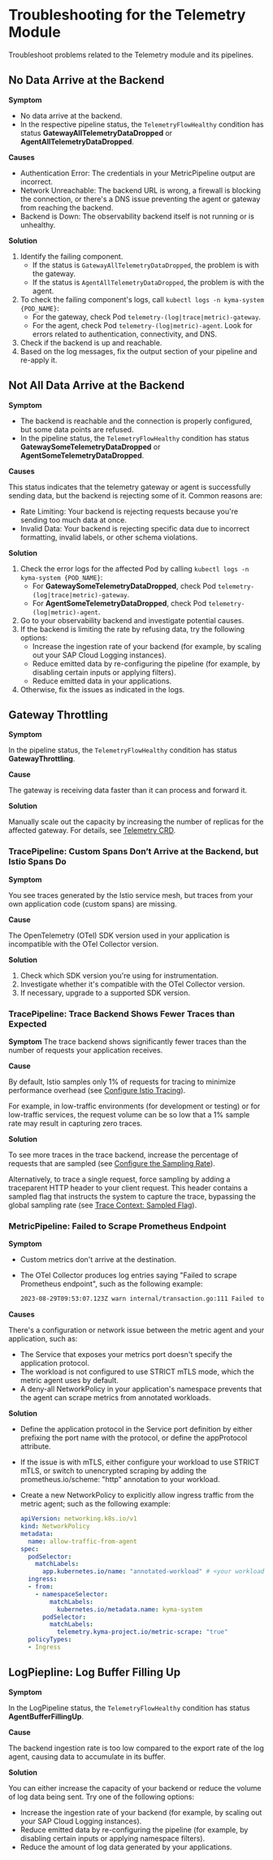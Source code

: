 # Troubleshooting for the Telemetry Module

Troubleshoot problems related to the Telemetry module and its pipelines.

## No Data Arrive at the Backend

**Symptom**

- No data arrive at the backend.
- In the respective pipeline status, the `TelemetryFlowHealthy` condition has status **GatewayAllTelemetryDataDropped** or **AgentAllTelemetryDataDropped**.

**Causes**

- Authentication Error: The credentials in your MetricPipeline output are incorrect.
- Network Unreachable: The backend URL is wrong, a firewall is blocking the connection, or there's a DNS issue preventing the agent or gateway from reaching the backend.
- Backend is Down: The observability backend itself is not running or is unhealthy.

**Solution**

1. Identify the failing component.
   - If the status is `GatewayAllTelemetryDataDropped`, the problem is with the gateway.
   - If the status is `AgentAllTelemetryDataDropped`, the problem is with the agent.
2. To check the failing component's logs, call `kubectl logs -n kyma-system {POD_NAME}`:
   - For the gateway, check Pod `telemetry-(log|trace|metric)-gateway`.
   - For the agent, check Pod `telemetry-(log|metric)-agent`.
   Look for errors related to authentication, connectivity, and DNS.
3. Check if the backend is up and reachable.
4. Based on the log messages, fix the output section of your pipeline and re-apply it.

## Not All Data Arrive at the Backend

**Symptom**

- The backend is reachable and the connection is properly configured, but some data points are refused.
- In the pipeline status, the `TelemetryFlowHealthy` condition has status **GatewaySomeTelemetryDataDropped** or **AgentSomeTelemetryDataDropped**.

**Causes**

This status indicates that the telemetry gateway or agent is successfully sending data, but the backend is rejecting some of it. Common reasons are:

- Rate Limiting: Your backend is rejecting requests because you're sending too much data at once.
- Invalid Data: Your backend is rejecting specific data due to incorrect formatting, invalid labels, or other schema violations.

**Solution**

1. Check the error logs for the affected Pod by calling `kubectl logs -n kyma-system {POD_NAME}`:
   - For **GatewaySomeTelemetryDataDropped**, check Pod `telemetry-(log|trace|metric)-gateway`.
   - For **AgentSomeTelemetryDataDropped**, check Pod `telemetry-(log|metric)-agent`.
2. Go to your observability backend and investigate potential causes.
3. If the backend is limiting the rate by refusing data, try the following options:
   - Increase the ingestion rate of your backend (for example, by scaling out your SAP Cloud Logging instances).
   - Reduce emitted data by re-configuring the pipeline (for example, by disabling certain inputs or applying filters).
   - Reduce emitted data in your applications.
4. Otherwise, fix the issues as indicated in the logs.

## Gateway Throttling

**Symptom**

In the pipeline status, the `TelemetryFlowHealthy` condition has status **GatewayThrottling**.

**Cause**

The gateway is receiving data faster than it can process and forward it.

**Solution**

Manually scale out the capacity by increasing the number of replicas for the affected gateway. For details, see [Telemetry CRD](https://kyma-project.io/#/telemetry-manager/user/01-manager?id=module-configuration).

### TracePipeline: Custom Spans Don’t Arrive at the Backend, but Istio Spans Do

**Symptom**

You see traces generated by the Istio service mesh, but traces from your own application code (custom spans) are missing.

**Cause**

The OpenTelemetry (OTel) SDK version used in your application is incompatible with the OTel Collector version.

**Solution**

1. Check which SDK version you're using for instrumentation.
2. Investigate whether it's compatible with the OTel Collector version.
3. If necessary, upgrade to a supported SDK version.

### TracePipeline: Trace Backend Shows Fewer Traces than Expected

**Symptom**
The trace backend shows significantly fewer traces than the number of requests your application receives.

**Cause**

By default, Istio samples only 1% of requests for tracing to minimize performance overhead (see [Configure Istio Tracing](./collecting-traces/istio-support.md)).

For example, in low-traffic environments (for development or testing) or for low-traffic services, the request volume can be so low that a 1% sample rate may result in capturing zero traces.

**Solution**

To see more traces in the trace backend, increase the percentage of requests that are sampled (see [Configure the Sampling Rate](./collecting-traces/istio-support.md#configure-the-sampling-rate)).

Alternatively, to trace a single request, force sampling by adding a traceparent HTTP header to your client request. This header contains a sampled flag that instructs the system to capture the trace, bypassing the global sampling rate (see [Trace Context: Sampled Flag](https://www.w3.org/TR/trace-context/#sampled-flag)).

### MetricPipeline: Failed to Scrape Prometheus Endpoint

**Symptom**

- Custom metrics don't arrive at the destination.
- The OTel Collector produces log entries saying "Failed to scrape Prometheus endpoint", such as the following example:

  ```bash
  2023-08-29T09:53:07.123Z warn internal/transaction.go:111 Failed to scrape Prometheus endpoint {"kind": "receiver", "name": "prometheus/app-pods", "data_type": "metrics", "scrape_timestamp": 1693302787120, "target_labels": "{__name__=\"up\", instance=\"10.42.0.18:8080\", job=\"app-pods\"}"}
  ```
<!-- markdown-link-check-disable-next-line -->
**Causes**

There's a configuration or network issue between the metric agent and your application, such as:

- The Service that exposes your metrics port doesn't specify the application protocol.
- The workload is not configured to use STRICT mTLS mode, which the metric agent uses by default.
- A deny-all NetworkPolicy in your application's namespace prevents that the agent can scrape metrics from annotated workloads.

**Solution**

- Define the application protocol in the Service port definition by either prefixing the port name with the protocol, or define the appProtocol attribute.
- If the issue is with mTLS, either configure your workload to use STRICT mTLS, or switch to unencrypted scraping by adding the prometheus.io/scheme: "http" annotation to your workload.
- Create a new NetworkPolicy to explicitly allow ingress traffic from the metric agent; such as the following example:

  ```yaml
  apiVersion: networking.k8s.io/v1
  kind: NetworkPolicy
  metadata:
    name: allow-traffic-from-agent
  spec:
    podSelector:
      matchLabels:
        app.kubernetes.io/name: "annotated-workload" # <your workload here>
    ingress:
    - from:
      - namespaceSelector:
          matchLabels:
            kubernetes.io/metadata.name: kyma-system
        podSelector:
          matchLabels:
            telemetry.kyma-project.io/metric-scrape: "true"
    policyTypes:
    - Ingress

  ```

## LogPiepline: Log Buffer Filling Up

**Symptom**

In the LogPipeline status, the `TelemetryFlowHealthy` condition has status **AgentBufferFillingUp**.

**Cause**

The backend ingestion rate is too low compared to the export rate of the log agent, causing data to accumulate in its buffer.

**Solution**

You can either increase the capacity of your backend or reduce the volume of log data being sent. Try one of the following options:

- Increase the ingestion rate of your backend (for example, by scaling out your SAP Cloud Logging instances).
- Reduce emitted data by re-configuring the pipeline (for example, by disabling certain inputs or applying namespace filters).
- Reduce the amount of log data generated by your applications.